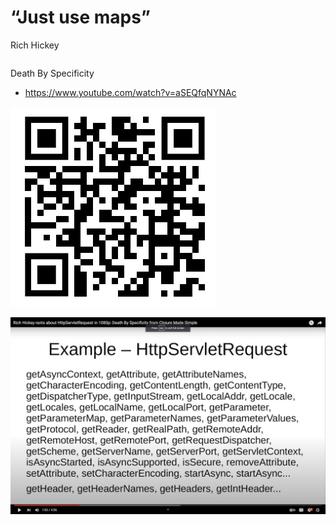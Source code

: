 <div class="slide">

# “Just use maps”
Rich Hickey

<div class="gutters-10 row">
<div class="column">

Death By Specificity
* https://www.youtube.com/watch?v=aSEQfqNYNAc

![Just use maps](images/use-maps-qr-code.jpg)

</div>
<div class="column center" style="flex: 1.4;">
<img src="images/just-use-maps.jpg">
</div>
</div>

</div>
